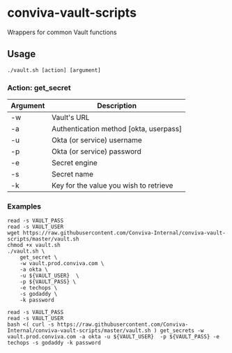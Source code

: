 # conviva-vault-scripts
Wrappers for common Vault functions

## Usage
```
./vault.sh [action] [argument]
```

### Action: get_secret
| Argument | Description                            |
| -        | -                                      |
| -w       | Vault's URL                            |
| -a       | Authentication method [okta, userpass] |
| -u       | Okta (or service) username             |
| -p       | Okta (or service) password             |
| -e       | Secret engine                          |
| -s       | Secret name                            |
| -k       | Key for the value you wish to retrieve |

### Examples
```
read -s VAULT_PASS
read -s VAULT_USER
wget https://raw.githubusercontent.com/Conviva-Internal/conviva-vault-scripts/master/vault.sh
chmod +x vault.sh
./vault.sh \
    get_secret \
    -w vault.prod.conviva.com \
    -a okta \
    -u ${VAULT_USER}  \
    -p ${VAULT_PASS} \
    -e techops \
    -s godaddy \
    -k password
```

```
read -s VAULT_PASS
read -s VAULT_USER
bash <( curl -s https://raw.githubusercontent.com/Conviva-Internal/conviva-vault-scripts/master/vault.sh ) get_secrets -w vault.prod.conviva.com -a okta -u ${VAULT_USER}  -p ${VAULT_PASS} -e techops -s godaddy -k password
```


